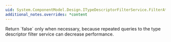 ```yaml
---
uid: System.ComponentModel.Design.ITypeDescriptorFilterService.FilterAttributes(System.ComponentModel.IComponent,System.Collections.IDictionary)
additional_notes.overrides: *content
---
```


<p>Return `false` only when necessary, because repeated queries to the type descriptor filter service can decrease performance.</p>


